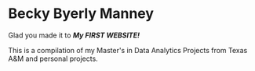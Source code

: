 
# **Becky Byerly Manney**

Glad you made it to ***My FIRST WEBSITE!***  

This is a compilation of my Master's in Data Analytics Projects from Texas A&M
and personal projects.  

